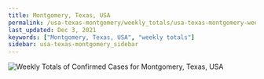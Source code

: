 ```yaml
---
title: Montgomery, Texas, USA
permalink: /usa-texas-montgomery/weekly_totals/usa-texas-montgomery-weekly_totals.html
last_updated: Dec 3, 2021
keywords: ["Montgomery, Texas, USA", "weekly totals"]
sidebar: usa-texas-montgomery_sidebar
---
```


![Weekly Totals of Confirmed Cases for Montgomery, Texas, USA](/covid_tracker/images/graphs/usa-texas-montgomery-weekly_totals_graph.png)

